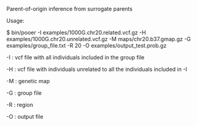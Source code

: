 Parent-of-origin inference from surrogate parents




Usage:

$ bin/pooer -I examples/1000G.chr20.related.vcf.gz -H examples/1000G.chr20.unrelated.vcf.gz -M maps/chr20.b37.gmap.gz -G examples/group_file.txt -R 20 -O examples/output_test.prob.gz




-I : vcf file with all individuals included in the group file

-H : vcf file with individuals unrelated to all the individuals included in -I

-M : genetic map

-G : group file

-R : region

-O : output file




